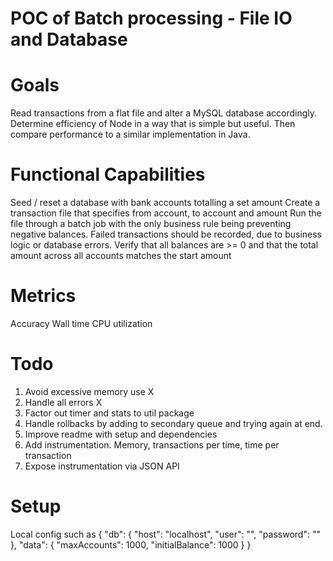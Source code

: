 # POC of Batch processing - File IO and Database

# Goals
Read transactions from a flat file and alter a MySQL database accordingly.
Determine efficiency of Node in a way that is simple but useful. Then compare performance to a similar implementation in Java.

# Functional Capabilities
Seed / reset a database with bank accounts totalling a set amount
Create a transaction file that specifies from account, to account and amount
Run the file through a batch job with the only business rule being preventing negative balances. Failed transactions should be recorded, due to business logic or database errors.
Verify that all balances are >= 0 and that the total amount across all accounts matches the start amount

# Metrics
Accuracy
Wall time
CPU utilization

# Todo
1. Avoid excessive memory use X
1. Handle all errors X
1. Factor out timer and stats to util package
1. Handle rollbacks by adding to secondary queue and trying again at end.
1. Improve readme with setup and dependencies
1. Add instrumentation. Memory, transactions per time, time per transaction
1. Expose instrumentation via JSON API


# Setup
Local config such as 
{
  "db": {
    "host": "localhost",
    "user": "<name>",
    "password": "<password>"
  },
  "data": {
    "maxAccounts": 1000,
    "initialBalance": 1000
  }
}




